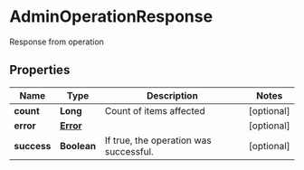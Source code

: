 

# AdminOperationResponse

Response from operation
## Properties

Name | Type | Description | Notes
------------ | ------------- | ------------- | -------------
**count** | **Long** | Count of items affected |  [optional]
**error** | [**Error**](Error.md) |  |  [optional]
**success** | **Boolean** | If true, the operation was successful. |  [optional]



